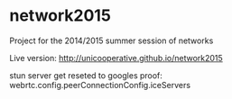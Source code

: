 # network2015
Project for the 2014/2015 summer session of networks

Live version: http://unicooperative.github.io/network2015


stun server get reseted to googles
proof: webrtc.config.peerConnectionConfig.iceServers
